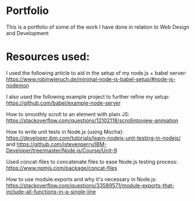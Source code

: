 # Portfolio
This is a portfolio of some of the work I have done in relation to Web Design and Development

# Resources used:
I used the following article to aid in the setup of my node.js + babel server: https://www.robinwieruch.de/minimal-node-js-babel-setup/#node-js-nodemon

I also used the following example project to further refine my setup: https://github.com/babel/example-node-server

How to smoothly scroll to an element with plain JS:
https://stackoverflow.com/questions/12102118/scrollintoview-animation

How to write unit tests in Node.js (using Mocha):
https://developer.ibm.com/tutorials/learn-nodejs-unit-testing-in-nodejs/
and
https://github.com/jstevenperry/IBM-Developer/tree/master/Node.js/Course/Unit-9

Used concat-files to concatenate files to ease Node.js testing process:
https://www.npmjs.com/package/concat-files

How to use module.exports and why it's necessary in Node.js:
https://stackoverflow.com/questions/33589571/module-exports-that-include-all-functions-in-a-single-line
